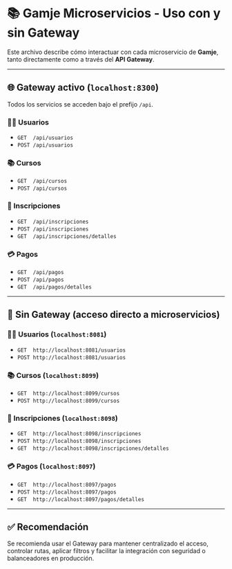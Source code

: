 
# 📚 Gamje Microservicios - Uso con y sin Gateway

Este archivo describe cómo interactuar con cada microservicio de **Gamje**, tanto directamente como a través del **API Gateway**.

---

## 🌐 Gateway activo (`localhost:8300`)

Todos los servicios se acceden bajo el prefijo `/api`.

### 🧑‍🎓 Usuarios
- `GET  /api/usuarios`
- `POST /api/usuarios`

### 📚 Cursos
- `GET  /api/cursos`
- `POST /api/cursos`

### 📝 Inscripciones
- `GET  /api/inscripciones`
- `POST /api/inscripciones`
- `GET  /api/inscripciones/detalles`

### 💳 Pagos
- `GET  /api/pagos`
- `POST /api/pagos`
- `GET  /api/pagos/detalles`

---

## 🚫 Sin Gateway (acceso directo a microservicios)

### 🧑‍🎓 Usuarios (`localhost:8081`)
- `GET  http://localhost:8081/usuarios`
- `POST http://localhost:8081/usuarios`

### 📚 Cursos (`localhost:8099`)
- `GET  http://localhost:8099/cursos`
- `POST http://localhost:8099/cursos`

### 📝 Inscripciones (`localhost:8098`)
- `GET  http://localhost:8098/inscripciones`
- `POST http://localhost:8098/inscripciones`
- `GET  http://localhost:8098/inscripciones/detalles`

### 💳 Pagos (`localhost:8097`)
- `GET  http://localhost:8097/pagos`
- `POST http://localhost:8097/pagos`
- `GET  http://localhost:8097/pagos/detalles`

---

## ✅ Recomendación
Se recomienda usar el Gateway para mantener centralizado el acceso, controlar rutas, aplicar filtros y facilitar la integración con seguridad o balanceadores en producción.

